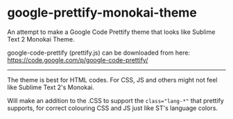 google-prettify-monokai-theme
==============================

An attempt to make a Google Code Prettify theme that looks like Sublime Text 2 Monokai Theme.

google-code-prettify (prettify.js) can be downloaded from here:
https://code.google.com/p/google-code-prettify/

---

The theme is best for HTML codes.
For CSS, JS and others might not feel like Sublime Text 2's Monokai.

Will make an addition to the .CSS to support the `class="lang-*"` that prettify supports, for correct colouring CSS and JS just like ST's language colors.
